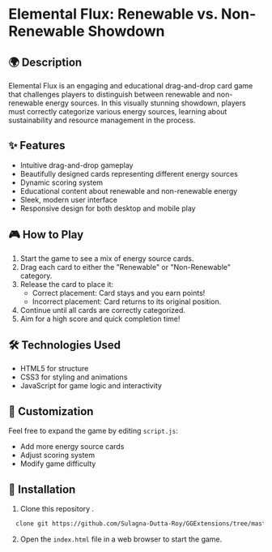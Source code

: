 
# Elemental Flux: Renewable vs. Non-Renewable Showdown

## 🌍 Description

Elemental Flux is an engaging and educational drag-and-drop card game that challenges players to distinguish between renewable and non-renewable energy sources. In this visually stunning showdown, players must correctly categorize various energy sources, learning about sustainability and resource management in the process.

## ✨ Features

- Intuitive drag-and-drop gameplay
- Beautifully designed cards representing different energy sources
- Dynamic scoring system
- Educational content about renewable and non-renewable energy
- Sleek, modern user interface
- Responsive design for both desktop and mobile play

## 🎮 How to Play

1. Start the game to see a mix of energy source cards.
2. Drag each card to either the "Renewable" or "Non-Renewable" category.
3. Release the card to place it:
   - Correct placement: Card stays and you earn points!
   - Incorrect placement: Card returns to its original position.
4. Continue until all cards are correctly categorized.
5. Aim for a high score and quick completion time!


## 🛠 Technologies Used

- HTML5 for structure
- CSS3 for styling and animations
- JavaScript for game logic and interactivity

## 🎨 Customization

Feel free to expand the game by editing `script.js`:

- Add more energy source cards
- Adjust scoring system
- Modify game difficulty


## 🚀 Installation

1. Clone this repository .
```bash
  clone git https://github.com/Sulagna-Dutta-Roy/GGExtensions/tree/master/Elemenatal Flux Game
```
2. Open the `index.html` file in a web browser to start the game.